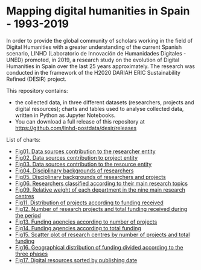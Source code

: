 # Mapping digital humanities in Spain - 1993-2019

In order to provide the global community of scholars working in the field of Digital Humanities with a greater understanding of the current Spanish scenario, LINHD (Laboratorio de Innovación de Humanidades Digitales - UNED) promoted, in 2019, a research study on the evolution of Digital Humanities in Spain over the last 25 years approximately. The research was conducted in the framework of the H2020 DARIAH ERIC Sustainability Refined (DESIR) project.

This repository contains:

- the collected data, in three different datasets (researchers, projects and digital resources);
charts and tables used to analyse collected data, written in Python as Jupyter Notebooks.
- You can download a full release of this repository at https://github.com/linhd-postdata/desir/releases

List of charts:
- [Fig01. Data sources contribution to the researcher entity](notebooks/Fig01.%20Data%20sources%20%20contribution%20to%20the%20researcher%20entity.ipynb)
- [Fig02. Data sources contribution to project entity](notebooks/Fig02.%20Data%20sources%20contribution%20to%20project%20entity.ipynb)
- [Fig03. Data sources contribution to the resource entity](notebooks/Fig03.%20Data%20sources%20contribution%20to%20the%20resource%20entity.ipynb)
- [Fig04. Disciplinary backgrounds of researchers](notebooks/Fig04.%20Disciplinary%20backgrounds%20of%20researchers.ipynb)
- [Fig05. Disciplinary backgrounds of researchers and projects](notebooks/Fig05.%20Disciplinary%20backgrounds%20of%20researchers%20and%20projects.ipynb)
- [Fig06. Researchers classified according to their main research topics](notebooks/Fig06.%20Researchers%20classified%20according%20to%20their%20main%20research%20topics.ipynb)
- [Fig09. Relative weight of each department in the nine main research centres](notebooks/Fig09.%20Relative%20weight%20of%20each%20department%20in%20the%20nine%20main%20research%20centres.ipynb)
- [Fig11. Distribution of projects according to funding received](notebooks/Fig11.%20Distribution%20of%20projects%20according%20to%20funding%20received.ipynb)
- [Fig12. Number of research projects and total funding received during the period](notebooks/Fig12.%20Number%20of%20research%20projects%20and%20total%20funding%20received%20during%20the%20period.ipynb)
- [Fig13. Funding agencies according to number of projects](notebooks/Fig13.%20Funding%20agencies%20according%20to%20number%20of%20projects.ipynb)
- [Fig14. Funding agencies according to total funding](notebooks/Fig14.%20Funding%20agencies%20according%20to%20total%20funding.ipynb)
- [Fig15. Scatter plot of research centres by number of projects and total funding](notebooks/Fig15.%20Scatter%20plot%20of%20research%20centres%20by%20number%20of%20projects%20and%20total%20funding.ipynb)
- [Fig16. Geographical distribution of funding divided according to the three phases](notebooks/Fig16.%20Geographical%20distribution%20of%20funding%20divided%20according%20to%20the%20three%20phases.ipynb)
- [Fig17. Digital resources sorted by publishing date](notebooks/Fig15.%20Scatter%20plot%20of%20research%20centres%20by%20number%20of%20projects%20and%20total%20funding.ipynb)


